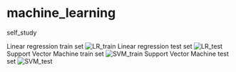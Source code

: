 # machine_learning
self_study

Linear regression train set
![LR_train](https://user-images.githubusercontent.com/29649841/60162094-68285480-982b-11e9-9686-fe942a3d811e.png)
Linear regression test set
![LR_test](https://user-images.githubusercontent.com/29649841/60162027-3fa05a80-982b-11e9-97a0-6b2a5e5dfdd7.png)
Support Vector Machine train set
![SVM_train](https://user-images.githubusercontent.com/29649841/60162409-09afa600-982c-11e9-9507-56d173e277a9.png)
Support Vector Machine test set
![SVM_test](https://user-images.githubusercontent.com/29649841/60162151-85f5b980-982b-11e9-942c-e843b45c815b.png)
